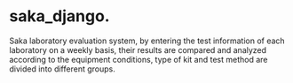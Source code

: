 # saka_django.
Saka laboratory evaluation system, by entering the test information of each laboratory on a weekly basis, their results are compared and analyzed according to the equipment conditions, type of kit and test method are divided into different groups.
